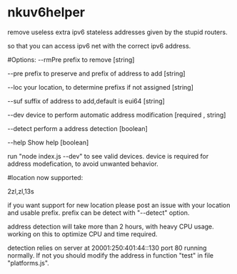 # nkuv6helper
remove useless extra ipv6 stateless addresses given by the stupid routers.

so that you can access ipv6 net with the correct ipv6 address.

#Options:
  --rmPre   prefix to remove  [string]

  --pre     prefix to preserve and prefix of address to add  [string]


  --loc     your location, to determine prefixs if not assigned  [string]

  --suf     suffix of address to add,default is eui64  [string]

  --dev     device to perform automatic address modification  [required , string] 

  --detect  perform a address detection  [boolean]

  --help    Show help  [boolean]


run "node index.js --dev" to see valid devices. device is required for address modefication, to avoid unwanted behavior.

#location now supported:

2zl,zl,13s

if you want support for new location please post an issue with your location and usable prefix. prefix can be detect with "--detect" option.

address detection will take more than 2 hours, with heavy CPU usage. working on this to optimize CPU and time required.

detection relies on server at 20001:250:401:44::130 port 80 running normally. If not you should modify the address in function "test" in file "platforms.js".